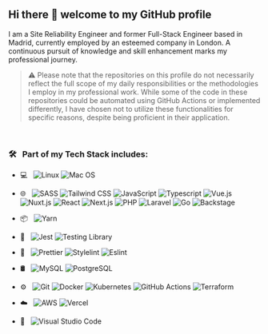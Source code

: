 ## Hi there 👋 welcome to my GitHub profile

I am a Site Reliability Engineer and former Full-Stack Engineer based in Madrid, currently employed by an esteemed company in London. A continuous pursuit of knowledge and skill enhancement marks my professional journey.

>⚠️ Please note that the repositories on this profile do not necessarily reflect the full scope of my daily responsibilities or the methodologies I employ in my professional work. While some of the code in these repositories could be automated using GitHub Actions or implemented differently, I have chosen not to utilize these functionalities for specific reasons, despite being proficient in their application.

<br>

### 🛠 &nbsp; Part of my Tech Stack includes:

- 💻 &nbsp;
  ![Linux](https://img.shields.io/badge/-linux-333333?style=flat&logo=linux)
  ![Mac OS](https://img.shields.io/badge/-apple-333333?style=flat&logo=apple)

- 🌐 &nbsp;
  ![SASS](https://img.shields.io/badge/-SASS-333333?style=flat&logo=SASS&logoColor=1572B6)
  ![Tailwind CSS](https://img.shields.io/badge/-tailwindcss-333333?style=flat&logo=tailwindcss)
  ![JavaScript](https://img.shields.io/badge/-JavaScript-333333?style=flat&logo=javascript)
  ![Typescript](https://img.shields.io/badge/-typescript-333333?style=flat&logo=typescript)
  ![Vue.js](https://img.shields.io/badge/-vue.js-333333?style=flat&logo=vue.js)
  ![Nuxt.js](https://img.shields.io/badge/-nuxt.js-333333?style=flat&logo=nuxt.js)
  ![React](https://img.shields.io/badge/-React-333333?style=flat&logo=react)
  ![Next.js](https://img.shields.io/badge/-next.js-333333?style=flat&logo=next.js)
  ![PHP](https://img.shields.io/badge/-PHP-333333?style=flat&logo=php)
  ![Laravel](https://img.shields.io/badge/-Laravel-333333?style=flat&logo=laravel)
  ![Go](https://img.shields.io/badge/-go-333333?style=flat&logo=go)
  ![Backstage](https://img.shields.io/badge/-backstage-333333?style=flat&logo=backstage)

- 📦 &nbsp;
  ![Yarn](https://img.shields.io/badge/-yarn-333333?style=flat&logo=yarn)

- 🧪 &nbsp;
  ![Jest](https://img.shields.io/badge/-jest-333333?style=flat&logo=jest)
  ![Testing Library](https://img.shields.io/badge/-testinglibrary-333333?style=flat&logo=testinglibrary)

- 💅 &nbsp;
  ![Prettier](https://img.shields.io/badge/-prettier-333333?style=flat&logo=prettier)
  ![Stylelint](https://img.shields.io/badge/-stylelint-333333?style=flat&logo=stylelint)
  ![Eslint](https://img.shields.io/badge/-eslint-333333?style=flat&logo=eslint)
  ![]()

- 🛢 &nbsp;
  ![MySQL](https://img.shields.io/badge/-MySQL-333333?style=flat&logo=mysql)
  ![PostgreSQL](https://img.shields.io/badge/-PostgreSQL-333333?style=flat&logo=Postgresql)

- ⚙️ &nbsp;
  ![Git](https://img.shields.io/badge/-Git-333333?style=flat&logo=git)
  ![Docker](https://img.shields.io/badge/-docker-333333?style=flat&logo=docker)
  ![Kubernetes](https://img.shields.io/badge/-kubernetes-333333?style=flat&logo=kubernetes)
  ![GitHub Actions](https://img.shields.io/badge/-githubactions-333333?style=flat&logo=githubactions)
  ![Terraform](https://img.shields.io/badge/-terraform-333333?style=flat&logo=terraform)

- ☁️ &nbsp;
  ![AWS](https://img.shields.io/badge/-amazon-aws?style=flat&color=333333&logo=amazon-aws)
  ![Vercel](https://img.shields.io/badge/-vercel-333333?style=flat&color=333333&logo=vercel)

- 📝 &nbsp;
  ![Visual Studio Code](https://img.shields.io/badge/-Visual%20Studio%20Code-333333?style=flat&logo=visual-studio-code&logoColor=007ACC)
